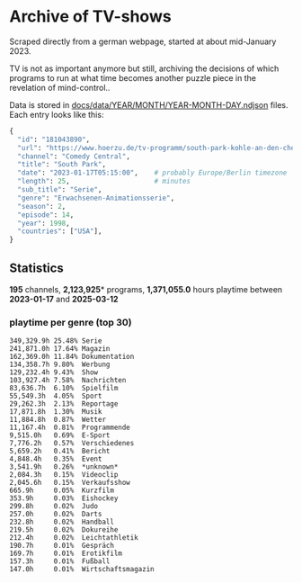 # Archive of TV-shows

Scraped directly from a german webpage, started at about mid-January 2023.

TV is not as important anymore but still, archiving the decisions of which programs to run at what time
becomes another puzzle piece in the revelation of mind-control.. 

Data is stored in [docs/data/YEAR/MONTH/YEAR-MONTH-DAY.ndjson](docs/data/) files. 
Each entry looks like this:

```python
{
  "id": "181043890", 
  "url": "https://www.hoerzu.de/tv-programm/south-park-kohle-an-den-chefkoch/bid_181043890/", 
  "channel": "Comedy Central", 
  "title": "South Park", 
  "date": "2023-01-17T05:15:00",    # probably Europe/Berlin timezone 
  "length": 25,                     # minutes 
  "sub_title": "Serie", 
  "genre": "Erwachsenen-Animationsserie", 
  "season": 2, 
  "episode": 14, 
  "year": 1998, 
  "countries": ["USA"],
}
```

## Statistics

**195** channels, **2,123,925*** programs, **1,371,055.0** hours playtime between **2023-01-17** and **2025-03-12**


### playtime per genre (top 30)

    349,329.9h 25.48% Serie
    241,871.0h 17.64% Magazin
    162,369.0h 11.84% Dokumentation
    134,358.7h 9.80%  Werbung
    129,232.4h 9.43%  Show
    103,927.4h 7.58%  Nachrichten
    83,636.7h  6.10%  Spielfilm
    55,549.3h  4.05%  Sport
    29,262.3h  2.13%  Reportage
    17,871.8h  1.30%  Musik
    11,884.8h  0.87%  Wetter
    11,167.4h  0.81%  Programmende
    9,515.0h   0.69%  E-Sport
    7,776.2h   0.57%  Verschiedenes
    5,659.2h   0.41%  Bericht
    4,848.4h   0.35%  Event
    3,541.9h   0.26%  *unknown*
    2,084.3h   0.15%  Videoclip
    2,045.6h   0.15%  Verkaufsshow
    665.9h     0.05%  Kurzfilm
    353.9h     0.03%  Eishockey
    299.8h     0.02%  Judo
    257.0h     0.02%  Darts
    232.8h     0.02%  Handball
    219.5h     0.02%  Dokureihe
    212.4h     0.02%  Leichtathletik
    190.7h     0.01%  Gespräch
    169.7h     0.01%  Erotikfilm
    157.3h     0.01%  Fußball
    147.0h     0.01%  Wirtschaftsmagazin
